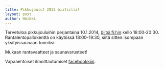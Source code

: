 ```yaml
---
title: Pikkujoulut 2013 biitsillä!
layout: post
author: Heikki
---
```


Tervetuloa pikkujouluihin perjantaina 10.1.2014, [biitsi.fi:hin](http://biitsi.fi/) kello 18:00-20:30. Rantalentopallokenttä on käytössä 18:00-19:30, siitä sitten isompaan yksityissaunaan tunniksi.

Mukaan rantavaatteet ja saunavarusteet!

Vapaaehtoiset ilmoittautumiset [facebookkiin](https://www.facebook.com/events/625625024147910/).
